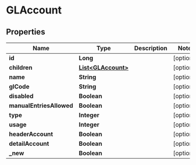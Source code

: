 

# GLAccount

## Properties

Name | Type | Description | Notes
------------ | ------------- | ------------- | -------------
**id** | **Long** |  |  [optional]
**children** | [**List&lt;GLAccount&gt;**](GLAccount.md) |  |  [optional]
**name** | **String** |  |  [optional]
**glCode** | **String** |  |  [optional]
**disabled** | **Boolean** |  |  [optional]
**manualEntriesAllowed** | **Boolean** |  |  [optional]
**type** | **Integer** |  |  [optional]
**usage** | **Integer** |  |  [optional]
**headerAccount** | **Boolean** |  |  [optional]
**detailAccount** | **Boolean** |  |  [optional]
**_new** | **Boolean** |  |  [optional]



